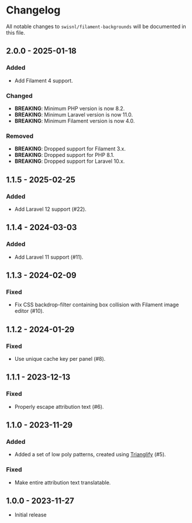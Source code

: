 # Changelog

All notable changes to `swisnl/filament-backgrounds` will be documented in this file.

## 2.0.0 - 2025-01-18

### Added

* Add Filament 4 support.

### Changed

* **BREAKING**: Minimum PHP version is now 8.2.
* **BREAKING**: Minimum Laravel version is now 11.0.
* **BREAKING**: Minimum Filament version is now 4.0.

### Removed

* **BREAKING**: Dropped support for Filament 3.x.
* **BREAKING**: Dropped support for PHP 8.1.
* **BREAKING**: Dropped support for Laravel 10.x.

## 1.1.5 - 2025-02-25

### Added

* Add Laravel 12 support (#22).

## 1.1.4 - 2024-03-03

### Added

* Add Laravel 11 support (#11).

## 1.1.3 - 2024-02-09

### Fixed

* Fix CSS backdrop-filter containing box collision with Filament image editor (#10).

## 1.1.2 - 2024-01-29

### Fixed

* Use unique cache key per panel (#8).

## 1.1.1 - 2023-12-13

### Fixed

* Properly escape attribution text (#6).

## 1.1.0 - 2023-11-29

### Added

* Added a set of low poly patterns, created using [Trianglify](https://github.com/qrohlf/trianglify) (#5).

### Fixed

* Make entire attribution text translatable.

## 1.0.0 - 2023-11-27

- Initial release
